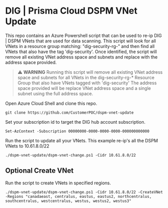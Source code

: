# DIG | Prisma Cloud DSPM VNet Update

This repo contains an Azure Powershell script that can be used to re-ip DIG | DSPM VNets that are used for data scanning.  This script will look for all VNets in a resource group matching: "dig-security-rg-" and then find all VNets that also have the tag 'dig-security'. Once identified, the script will remove all existing VNet address space and subnets and replace with the address space provided.


> :warning: **WARNING**
>  Running this script will remove all existing VNet address space and subnets for all VNets in the dig-security-rg-* Resource Group that also have VNets tagged with 'dig-security'
>  The address space provided will be replace VNet address space and a single subnet using the full address space.

Open Azure Cloud Shell and clone this repo.

```shell
git clone https://github.com/CustomerPOC/dspm-vnet-update
```

Set your subscription id to target the DIG hub account subscription.

```shell
Set-AzContext -Subscription 00000000-0000-0000-0000-000000000000
```

Run the script to update all your VNets. This example re-ip's all the DSPM VNets to 10.61.8.0/22

```shell
./dspm-vnet-update/dspm-vnet-change.ps1 -Cidr 10.61.8.0/22
```

## Optional Create VNet

Run the script to create VNets in specified regions.

```shell
./dspm-vnet-update/dspm-vnet-change.ps1 -Cidr 10.61.8.0/22 -CreateVNet -Regions "canadaeast, centralus, eastus, eastus2, northcentralus, southcentralus, westcentralus, westus, westus2, westus3"
```
